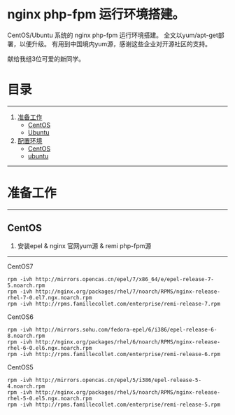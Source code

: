# nginx php-fpm 运行环境搭建。

CentOS/Ubuntu 系统的 nginx php-fpm 运行环境搭建。
全文以yum/apt-get部署，以便升级。
有用到中国境内yum源，感谢这些企业对开源社区的支持。

献给我组3位可爱的新同学。

# 目录
-----
1. [准备工作](#initialize)
   * [CentOS](#init-centos)
   * [Ubuntu](#init-ubuntu)
2. [配置环境](#configuring)
   * [CentOS](#config-centos)
   * [ubuntu](#config-ubuntu)

-----

# 准备工作
-----

## CentOS
1. 安装epel & nginx 官网yum源 & remi php-fpm源
-----
CentOS7
~~~
rpm -ivh http://mirrors.opencas.cn/epel/7/x86_64/e/epel-release-7-5.noarch.rpm
rpm -ivh http://nginx.org/packages/rhel/7/noarch/RPMS/nginx-release-rhel-7-0.el7.ngx.noarch.rpm
rpm -ivh http://rpms.famillecollet.com/enterprise/remi-release-7.rpm
~~~
CentOS6
~~~
rpm -ivh http://mirrors.sohu.com/fedora-epel/6/i386/epel-release-6-8.noarch.rpm
rpm -ivh http://nginx.org/packages/rhel/6/noarch/RPMS/nginx-release-rhel-6-0.el6.ngx.noarch.rpm
rpm -ivh http://rpms.famillecollet.com/enterprise/remi-release-6.rpm
~~~
CentOS5
~~~
rpm -ivh http://mirrors.opencas.cn/epel/5/i386/epel-release-5-4.noarch.rpm
rpm -ivh http://nginx.org/packages/rhel/5/noarch/RPMS/nginx-release-rhel-5-0.el5.ngx.noarch.rpm
rpm -ivh http://rpms.famillecollet.com/enterprise/remi-release-5.rpm
~~~



